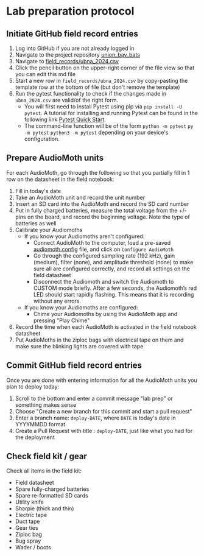 # Lab preparation protocol


## Initiate GitHub field record entries

1. Log into GitHub if you are not already logged in
2. Navigate to the project repository [union_bay_bats](https://github.com/uw-echospace/union-bay-bats)
3. Navigate to [field_records/ubna_2024.csv](https://github.com/uw-echospace/union-bay-bats/tree/main/field_records/ubna_2024.csv)
4. Click the pencil button on the upper-right corner of the file view so that you can edit this md file
5. Start a new row in `field_records/ubna_2024.csv` by copy-pasting the template row at the bottom of file (but don't remove the template)
6. Run the pytest functionality to check if the changes made in `ubna_2024.csv` are valid/of the right form.
   -  You will first need to install Pytest using pip via `pip install -U pytest`. A tutorial for installing and running Pytest can be found in the following link [Pytest Quick Start](https://docs.pytest.org/en/7.1.x/getting-started.html).
   -  The command-line function will be of the form `python -m pytest` `py -m pytest` `python3 -m pytest` depending on your device's configuration.

## Prepare AudioMoth units

For each AudioMoth, go through the following so that you partially fill in 1 row on the datasheet in the field notebook:
1. Fill in today's date
2. Take an AudioMoth unit and record the unit number
3. Insert an SD card into the AudioMoth and record the SD card number
4. Put in fully charged batteries, measure the total voltage from the +/- pins on the board, and record the beginning voltage. Note the type of batteries as well
5. Calibrate your Audiomoths
   - If you know your Audiomoths aren't configured:
      - Connect AudioMoth to the computer, load a pre-saved [audiomoth.config](../ConfigurationDetails) file, and click on `Configure AudioMoth`
      - Go through the configured sampling rate (192 kHz), gain (medium), filter (none), and amplitude threshold (none) to make sure all are configured correctly, and record all settings on the field datasheet
      - Disconnect the Audiomoth and switch the Audiomoth to CUSTOM mode briefly. After a few seconds, the Audiomoth’s red LED should start rapidly flashing. This means that it is recording without any errors.
   - If you know your Audiomoths are configured:
      - Chime your Audiomoths by using the AudioMoth app and pressing "Play Chime"
9. Record the time when each AudioMoth is activated in the field notebook datasheet
10. Put AudioMoths in the ziploc bags with electrical tape on them and make sure the blinking lights are covered with tape


## Commit GitHub field record entries

Once you are done with entering information for all the AudioMoth units you plan to deploy today:
1. Scroll to the bottom and enter a commit message "lab prep" or something makes sense
2. Choose "Create a new branch for this commit and start a pull request"
3. Enter a branch name: `deploy-DATE`, where `DATE` is today's date in YYYYMMDD format
4. Create a Pull Request with title : `deploy-DATE`, just like what you had for the deployment

## Check field kit / gear

Check all items in the field kit:
- Field datasheet
- Spare fully-charged batteries
- Spare re-formatted SD cards
- Utility knife
- Sharpie (thick and thin)
- Electric tape
- Duct tape
- Gear ties
- Ziploc bag
- Bug spray
- Wader / boots

